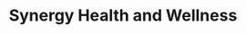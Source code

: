 ---
title: "Synergy Health and Wellness"
url: /mclean/synergy-health-and-wellness/
shop: Massage
---